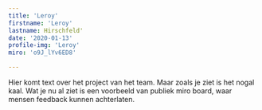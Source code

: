 ```yaml
---
title: 'Leroy'
firstname: 'Leroy'
lastname: Hirschfeld'
date: '2020-01-13'
profile-img: 'Leroy'
miro: 'o9J_lYv6ED8'

---
```


Hier komt text over het project van het team. Maar zoals je ziet is het nogal kaal. Wat je nu al ziet is een voorbeeld van publiek miro board, waar mensen feedback kunnen achterlaten.

